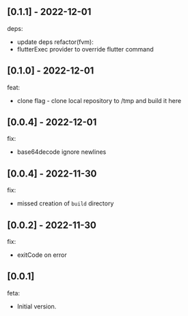## [0.1.1] - 2022-12-01

deps: 
- update deps
refactor(fvm):
- flutterExec provider to override flutter command

## [0.1.0] - 2022-12-01

feat:
- clone flag - clone local repository to /tmp and build it here

## [0.0.4] - 2022-12-01

fix: 
- base64decode ignore newlines

## [0.0.4] - 2022-11-30

fix:
- missed creation of `build` directory

## [0.0.2] - 2022-11-30

fix:
- exitCode on error

## [0.0.1]

feta:
- Initial version.
